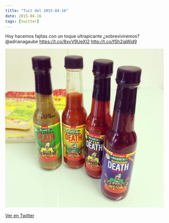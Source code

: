```yaml
---
title: "Tuit del 2015-04-16"
date: 2015-04-16
tags: [twitter]
---
```


Hoy hacemos fajitas con un toque ultrapicante ¿sobreviviremos? @adrianagaube https://t.co/8xyV9UeXI2 http://t.co/fSh2iaWid9

![Imagen](/assets/images/588674102799523841-CCtj-j5W4AAXt3F.jpg)

[Ver en Twitter](https://twitter.com/i/web/status/588674102799523841)
